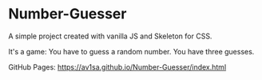# Number-Guesser
A simple project created with vanilla JS and Skeleton for CSS.

It's a game: You have to guess a random number. You have three guesses.  

GitHub Pages: https://av1sa.github.io/Number-Guesser/index.html
